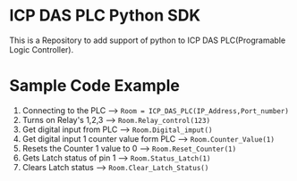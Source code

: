 # ICP DAS PLC Python SDK
This is a Repository to add support of python to ICP DAS PLC(Programable Logic Controller). 

# Sample Code Example
<ol>
  <li>
    Connecting to the PLC -->
    <code>Room = ICP_DAS_PLC(IP_Address,Port_number)</code> 
  </li>
  <li>
    Turns on Relay's 1,2,3 -->
  <code>Room.Relay_control(123)</code> 
  </li>
  
  <li>
    Get digital input from PLC -->
  <code>Room.Digital_imput()</code> 
  </li>
  
  
  <li>
    Get digital input 1 counter value form PLC -->
  <code>Room.Counter_Value(1)</code> 
  </li>
  
  
  <li>
    Resets the Counter 1 value to 0 -->
  <code>Room.Reset_Counter(1)</code> 
  </li>
  
  
  <li>
    Gets Latch status of pin 1 -->
  <code>Room.Status_Latch(1)</code> 
  </li>
  
  
  <li>
    Clears Latch status -->
  <code>Room.Clear_Latch_Status()</code> 
  </li>
  
</ol>
